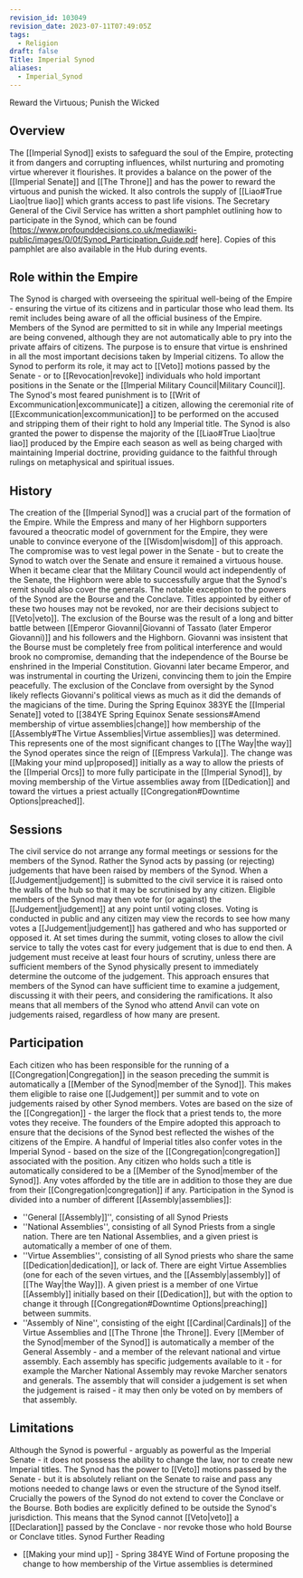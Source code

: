 ```yaml
---
revision_id: 103049
revision_date: 2023-07-11T07:49:05Z
tags:
  - Religion
draft: false
Title: Imperial Synod
aliases:
  - Imperial_Synod
---
```

Reward the Virtuous; Punish the Wicked
## Overview
The [[Imperial Synod]] exists to safeguard the soul of the Empire, protecting it from dangers and corrupting influences, whilst nurturing and promoting virtue wherever it flourishes. It provides a balance on the power of the [[Imperial Senate]] and [[The Throne]] and has the power to reward the virtuous and punish the wicked. It also controls the supply of [[Liao#True Liao|true liao]] which grants access to past life visions.
The Secretary General of the Civil Service has written a short pamphlet outlining how to participate in the Synod, which can be found [https://www.profounddecisions.co.uk/mediawiki-public/images/0/0f/Synod_Participation_Guide.pdf here]. Copies of this pamphlet are also available in the Hub during events.
## Role within the Empire
The Synod is charged with overseeing the spiritual well-being of the Empire - ensuring the virtue of its citizens and in particular those who lead them. Its remit includes being aware of all the official business of the Empire. Members of the Synod are permitted to sit in while any Imperial meetings are being convened, although they are not automatically able to pry into the private affairs of citizens. The purpose is to ensure that virtue is enshrined in all the most important decisions taken by Imperial citizens.
To allow the Synod to perform its role, it may act to [[Veto]] motions passed by the Senate - or to [[Revocation|revoke]] individuals who hold important positions in the Senate or the [[Imperial Military Council|Military Council]]. The Synod's most feared punishment is to [[Writ of Excommunication|excommunicate]] a citizen, allowing the ceremonial rite of [[Excommunication|excommunication]] to be performed on the accused and stripping them of their right to hold any Imperial title.
The Synod is also granted the power to dispense the majority of the [[Liao#True Liao|true liao]] produced by the Empire each season as well as being charged with maintaining Imperial doctrine, providing guidance to the faithful through rulings on metaphysical and spiritual issues.
## History
The creation of the [[Imperial Synod]] was a crucial part of the formation of the Empire. While the Empress and many of her Highborn supporters favoured a theocratic model of government for the Empire, they were unable to convince everyone of the [[Wisdom|wisdom]] of this approach. The compromise was to vest legal power in the Senate - but to create the Synod to watch over the Senate and ensure it remained a virtuous house. When it became clear that the Military Council would act independently of the Senate, the Highborn were able to successfully argue that the Synod's remit should also cover the generals.
The notable exception to the powers of the Synod are the Bourse and the Conclave. Titles appointed by either of these two houses may not be revoked, nor are their decisions subject to [[Veto|veto]]. The exclusion of the Bourse was the result of a long and bitter battle between [[Emperor Giovanni|Giovanni of Tassato (later Emperor Giovanni)]] and his followers and the Highborn. Giovanni was insistent that the Bourse must be completely free from political interference and would brook no compromise, demanding that the independence of the Bourse be enshrined in the Imperial Constitution.
Giovanni later became Emperor, and was instrumental in courting the Urizeni, convincing them to join the Empire peacefully. The exclusion of the Conclave from oversight by the Synod likely reflects Giovanni's political views as much as it did the demands of the magicians of the time.
During the Spring Equinox 383YE the [[Imperial Senate]] voted to [[384YE Spring Equinox Senate sessions#Amend membership of virtue assemblies|change]] how membership of the [[Assembly#The Virtue Assemblies|Virtue assemblies]] was determined. This represents one of the most significant changes to [[The Way|the way]] the Synod operates since the reign of [[Empress Varkula]]. The change was [[Making your mind up|proposed]] initially as a way to allow the priests of the [[Imperial Orcs]] to more fully participate in the [[Imperial Synod]], by moving membership of the Virtue assemblies away from [[Dedication]] and toward the virtues a priest actually [[Congregation#Downtime Options|preached]].
## Sessions
The civil service do not arrange any formal meetings or sessions for the members of the Synod. Rather the Synod acts by passing (or rejecting) judgements that have been raised by members of the Synod. When a [[Judgement|judgement]] is submitted to the civil service it is raised onto the walls of the hub so that it may be scrutinised by any citizen. Eligible members of the Synod may then vote for (or against) the [[Judgement|judgement]] at any point until voting closes. Voting is conducted in public and any citizen may view the records to see how many votes a [[Judgement|judgement]] has gathered and who has supported or opposed it.
At set times during the summit, voting closes to allow the civil service to tally the votes cast for every judgement that is due to end then. A judgement must receive at least four hours of scrutiny, unless there are sufficient members of the Synod physically present to immediately determine the outcome of the judgement. 
This approach ensures that members of the Synod can have sufficient time to examine a judgement, discussing it with their peers, and considering the ramifications. It also means that all members of the Synod who attend Anvil can vote on judgements raised, regardless of how many are present.
## Participation
Each citizen who has been responsible for the running of a [[Congregation|Congregation]] in the season preceding the summit is automatically a [[Member of the Synod|member of the Synod]]. This makes them eligible to raise one [[Judgement]] per summit and to vote on judgements raised by other Synod members. Votes are based on the size of the [[Congregation]] - the larger the flock that a priest tends to, the more votes they receive. The founders of the Empire adopted this approach to ensure that the decisions of the Synod best reflected the wishes of the citizens of the Empire.
A handful of Imperial titles also confer votes in the Imperial Synod - based on the size of the [[Congregation|congregation]] associated with the position. Any citizen who holds such a title is automatically considered to be a [[Member of the Synod|member of the Synod]]. Any votes afforded by the title are in addition to those they are due from their [[Congregation|congregation]] if any.
Participation in the Synod is divided into a number of different [[Assembly|assemblies]]:
* ''General [[Assembly]]'', consisting of all Synod Priests
* ''National Assemblies'', consisting of all Synod Priests from a single nation. There are ten National Assemblies, and a given priest is automatically a member of one of them.
* ''Virtue Assemblies'', consisting of all Synod priests who share the same [[Dedication|dedication]], or lack of. There are eight Virtue Assemblies (one for each of the seven virtues, and the [[Assembly|assembly]] of [[The Way|the Way]]). A given priest is a member of one Virtue [[Assembly]] initially based on their [[Dedication]], but with the option to change it through [[Congregation#Downtime Options|preaching]] between summits.
* ''Assembly of Nine'', consisting of the eight [[Cardinal|Cardinals]] of the Virtue Assemblies and [[The Throne |the Throne]].
Every [[Member of the Synod|member of the Synod]] is automatically a member of the General Assembly - and a member of the relevant national and virtue assembly. Each assembly has specific judgements available to it - for example the Marcher National Assembly may revoke Marcher senators and generals.
The assembly that will consider a judgement is set when the judgement is raised - it may then only be voted on by members of that assembly.
## Limitations
Although the Synod is powerful - arguably as powerful as the Imperial Senate - it does not possess the ability to change the law, nor to create new Imperial titles. The Synod has the power to [[Veto]] motions passed by the Senate - but it is absolutely reliant on the Senate to raise and pass any motions needed to change laws or even the structure of the Synod itself.
Crucially the powers of the Synod do not extend to cover the Conclave or the Bourse. Both bodies are explicitly defined to be outside the Synod's jurisdiction. This means that the Synod cannot [[Veto|veto]] a [[Declaration]] passed by the Conclave - nor revoke those who hold Bourse or Conclave titles. 
Synod Further Reading
* [[Making your mind up]] - Spring 384YE Wind of Fortune proposing the change to how membership of the Virtue assemblies is determined